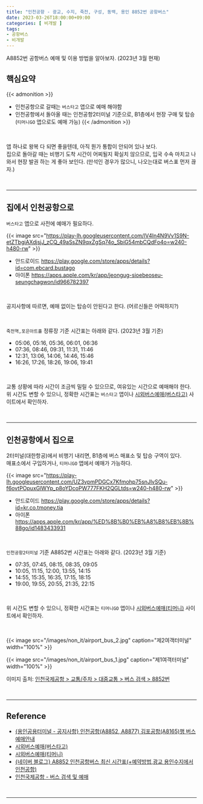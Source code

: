 ```yaml
---
title: "인천공항 - 광교, 수지, 죽전, 구성, 동백, 용인 8852번 공항버스"
date: 2023-03-26T18:00:00+09:00
categories: [ 비개발 ]
tags:
- 공항버스
- 비개발
---
```


A8852번 공항버스 예매 및 이용 방법을 알아보자. (2023년 3월 현재)

<!--more-->

## 핵심요약

{{< admonition >}}
- 인천공항으로 갈때는 `버스타고` 앱으로 예매 해야함
- 인천공항에서 돌아올 때는 인천공항2터미널 기준으로, B1층에서 현장 구매 및 탑승 (`티머니GO` 앱으로도 예매 가능)
{{< /admonition >}}

<br/>

앱 하나로 왕복 다 되면 좋을텐데, 아직 뭔가 통합이 안되어 있나 보다.  
집으로 돌아갈 때는 비행기 도착 시간이 어찌될지 확실치 않으므로, 입국 수속 마치고 나와서 현장 발권 하는 게 좋아 보인다. (만석인 경우가 많으니, 나오는대로 버스표 먼저 끊자.)

<br/>

---

## 집에서 인천공항으로 
`버스타고` 앱으로 사전에 예매가 필요하다.

{{< image src="https://play-lh.googleusercontent.com/lV4In4N9Vv1S9N-etZTbgiAXdjsjJ_zCQ_49aSsZN9qxZgSq74o_SbiG54mbCQdFo4o=w240-h480-rw" >}}

- 안드로이드 https://play.google.com/store/apps/details?id=com.ebcard.bustago
- 아이폰 https://apps.apple.com/kr/app/jeongug-sioebeoseu-seungchagwon/id966782397

<br/>

공지사항에 따르면, 예매 없이는 탑승이 안된다고 한다. (어르신들은 어떡하지?)

<br/>

`죽전역,포은아트홀` 정류장 기준 시간표는 아래와 같다. (2023년 3월 기준)  
- 05:06, 05:16, 05:36, 06:01, 06:36
- 07:36, 08:46, 09:31, 11:31, 11:46
- 12:31, 13:06, 14:06, 14:46, 15:46
- 16:26, 17:26, 18:26, 19:06, 19:41

<br/>

교통 상황에 따라 시간이 조금씩 밀릴 수 있으므로, 여유있는 시간으로 예매해야 한다.  
위 시간도 변할 수 있으니, 정확한 시간표는 `버스타고` 앱이나 [시외버스예매(버스타고)](https://www.bustago.or.kr/) 사이트에서 확인하자.

<br/>

---

## 인천공항에서 집으로
2터미널(대한항공)에서 비행기 내리면, B1층에 버스 매표소 및 탑승 구역이 있다.  
매표소에서 구입하거나, `티머니GO` 앱에서 예매가 가능하다.

{{< image src="https://play-lh.googleusercontent.com/UZ3vpmPDGCx7Kfmohp75snJlvSQu-f6ovtPOpuxGlWYp_p8oYDcoPW777FKH2QGLtds=w240-h480-rw" >}}

- 안드로이드 https://play.google.com/store/apps/details?id=kr.co.tmoney.tia
- 아이폰 https://apps.apple.com/kr/app/%ED%8B%B0%EB%A8%B8%EB%8B%88go/id1483433931

<br/>

`인천공항2터미널` 기준 A8852번 시간표는 아래와 같다. (2023년 3월 기준)  
- 07:35, 07:45, 08:15, 08:35, 09:05
- 10:05, 11:15, 12:00, 13:55, 14:15
- 14:55, 15:35, 16:35, 17:15, 18:15
- 19:00, 19:55, 20:55, 21:35, 22:15

<br/>

위 시간도 변할 수 있으니, 정확한 시간표는 `티머니GO` 앱이나 [시외버스예매(티머니)](https://txbus.t-money.co.kr/) 사이트에서 확인하자.

<br/>

{{< image src="/images/non_it/airport_bus_2.jpg" caption="제2여객터미널" width="100%" >}}

{{< image src="/images/non_it/airport_bus_1.jpg" caption="제1여객터미널" width="100%" >}}

이미지 출처: [인천국제공항 > 교통/주차 > 대중교통 > 버스 검색 > 8852번](https://www.airport.kr/ap/ko/tpt/busRouteList.do)

<br/>

---

## Reference
- [{용인공용터미널 - 공지사항} 인천공항(A8852, A8877) 김포공항(A8165)행 버스 예매안내](http://knyongintr.co.kr/article/%EA%B3%B5%EC%A7%80%EC%82%AC%ED%95%AD/1/342/)
- [시외버스예매(버스타고)](https://www.bustago.or.kr/)
- [시외버스예매(티머니)](https://txbus.t-money.co.kr/)
- [{네이버 블로그} A8852 인천공항버스 최신 시간표(+예약방법,광교 용인수지에서 인천공항)](https://blog.naver.com/artistkeni/222944782654)
- [인천국제공항 - 버스 검색 및 예매](https://www.airport.kr/ap/ko/tpt/busRouteList.do)

<br/>

---